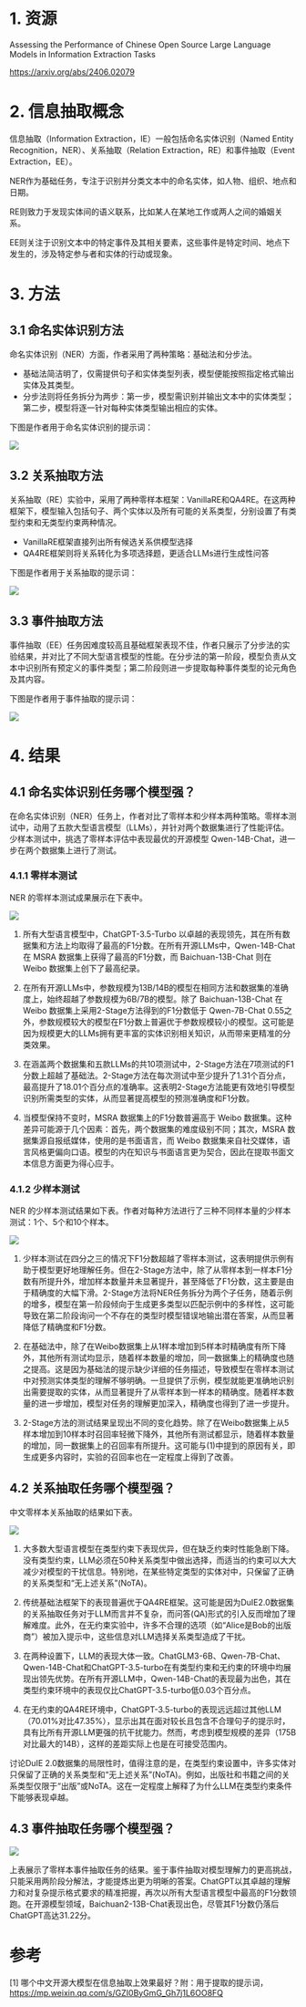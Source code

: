 # 1. 资源

Assessing the Performance of Chinese Open Source Large Language Models in Information Extraction Tasks

https://arxiv.org/abs/2406.02079

# 2. 信息抽取概念

信息抽取（Information Extraction，IE）一般包括命名实体识别（Named Entity Recognition，NER）、关系抽取（Relation Extraction，RE）和事件抽取（Event Extraction，EE）。

NER作为基础任务，专注于识别并分类文本中的命名实体，如人物、组织、地点和日期。

RE则致力于发现实体间的语义联系，比如某人在某地工作或两人之间的婚姻关系。

EE则关注于识别文本中的特定事件及其相关要素，这些事件是特定时间、地点下发生的，涉及特定参与者和实体的行动或现象。

# 3. 方法

## 3.1 命名实体识别方法

命名实体识别（NER）方面，作者采用了两种策略：基础法和分步法。

- 基础法简洁明了，仅需提供句子和实体类型列表，模型便能按照指定格式输出实体及其类型。
- 分步法则将任务拆分为两步：第一步，模型需识别并输出文本中的实体类型；第二步，模型将逐一针对每种实体类型输出相应的实体。

下图是作者用于命名实体识别的提示词：

![](.01_各类模型对比_images/NER_prompt.png)

## 3.2 关系抽取方法

关系抽取（RE）实验中，采用了两种零样本框架：VanillaRE和QA4RE。在这两种框架下，模型输入包括句子、两个实体以及所有可能的关系类型，分别设置了有类型约束和无类型约束两种情况。

- VanillaRE框架直接列出所有候选关系供模型选择
- QA4RE框架则将关系转化为多项选择题，更适合LLMs进行生成性问答

下图是作者用于关系抽取的提示词：

![](.01_各类模型对比_images/关系抽取.png)

## 3.3 事件抽取方法

事件抽取（EE）任务因难度较高且基础框架表现不佳，作者只展示了分步法的实验结果，并对比了不同大型语言模型的性能。在分步法的第一阶段，模型负责从文本中识别所有预定义的事件类型；第二阶段则进一步提取每种事件类型的论元角色及其内容。

下图是作者用于事件抽取的提示词：

![](.01_各类模型对比_images/事件抽取.png)

# 4. 结果

## 4.1 命名实体识别任务哪个模型强？
在命名实体识别（NER）任务上，作者对比了零样本和少样本两种策略。零样本测试中，动用了五款大型语言模型（LLMs），并针对两个数据集进行了性能评估。少样本测试中，挑选了零样本评估中表现最优的开源模型 Qwen-14B-Chat，进一步在两个数据集上进行了测试。

### 4.1.1 零样本测试
NER 的零样本测试成果展示在下表中。

![](.01_各类模型对比_images/NER零样本实验.png)

1. 所有大型语言模型中，ChatGPT-3.5-Turbo 以卓越的表现领先，其在所有数据集和方法上均取得了最高的F1分数。在所有开源LLMs中，Qwen-14B-Chat 在 MSRA 数据集上获得了最高的F1分数，而 Baichuan-13B-Chat 则在 Weibo 数据集上创下了最高纪录。

2. 在所有开源LLMs中，参数规模为13B/14B的模型在相同方法和数据集的准确度上，始终超越了参数规模为6B/7B的模型。除了 Baichuan-13B-Chat 在 Weibo 数据集上采用2-Stage方法得到的F1分数低于 Qwen-7B-Chat 0.55之外，参数规模较大的模型在F1分数上普遍优于参数规模较小的模型。这可能是因为规模更大的LLMs拥有更丰富的实体识别相关知识，从而带来更精准的分类效果。

3. 在涵盖两个数据集和五款LLMs的共10项测试中，2-Stage方法在7项测试的F1分数上超越了基础法。2-Stage方法在每次测试中至少提升了1.31个百分点，最高提升了18.01个百分点的准确率。这表明2-Stage方法能更有效地引导模型识别所需类型的实体，从而显著提高模型的预测准确度和F1分数。

4. 当模型保持不变时，MSRA 数据集上的F1分数普遍高于 Weibo 数据集。这种差异可能源于几个因素：首先，两个数据集的难度级别不同；其次，MSRA 数据集源自报纸媒体，使用的是书面语言，而 Weibo 数据集来自社交媒体，语言风格更偏向口语。模型的内在知识与书面语言更为契合，因此在提取书面文本信息方面更为得心应手。

### 4.1.2 少样本测试

NER 的少样本测试结果如下表。作者对每种方法进行了三种不同样本量的少样本测试：1个、5个和10个样本。

![](.01_各类模型对比_images/NER少样本实验.png)

1. 少样本测试在四分之三的情况下F1分数超越了零样本测试，这表明提供示例有助于模型更好地理解任务。但在2-Stage方法中，除了从零样本到一样本F1分数有所提升外，增加样本数量并未显著提升，甚至降低了F1分数，这主要是由于精确度的大幅下滑。2-Stage方法将NER任务拆分为两个子任务，随着示例的增多，模型在第一阶段倾向于生成更多类型以匹配示例中的多样性，这可能导致在第二阶段询问一个不存在的类型时模型错误地输出潜在答案，从而显著降低了精确度和F1分数。

2. 在基础法中，除了在Weibo数据集上从1样本增加到5样本时精确度有所下降外，其他所有测试均显示，随着样本数量的增加，同一数据集上的精确度也随之提高。这是因为基础法的提示缺少详细的任务描述，导致模型在零样本测试中对预测实体类型的理解不够明确。一旦提供了示例，模型就能更准确地识别出需要提取的实体，从而显著提升了从零样本到一样本的精确度。随着样本数量的进一步增加，模型对任务的理解更加深入，精确度也得到了进一步提升。

3. 2-Stage方法的测试结果呈现出不同的变化趋势。除了在Weibo数据集上从5样本增加到10样本时召回率轻微下降外，其他所有测试都显示，随着样本数量的增加，同一数据集上的召回率有所提升。这可能与(1)中提到的原因有关，即生成更多内容时，实验的召回率也在一定程度上得到了改善。

## 4.2 关系抽取任务哪个模型强？

中文零样本关系抽取的结果如下表。

![](.01_各类模型对比_images/关系抽取结果.png)

1. 大多数大型语言模型在类型约束下表现优异，但在缺乏约束时性能急剧下降。没有类型约束，LLM必须在50种关系类型中做出选择，而适当的约束可以大大减少对模型的干扰信息。特别地，在某些特定类型的实体对中，只保留了正确的关系类型和“无上述关系”(NoTA)。

2. 传统基础法框架下的表现普遍优于QA4RE框架。这可能是因为DuIE2.0数据集的关系抽取任务对于LLM而言并不复杂，而问答(QA)形式的引入反而增加了理解难度。此外，在无约束实验中，许多不合理的选项（如“Alice是Bob的出版商”）被加入提示中，这些信息对LLM选择关系类型造成了干扰。

3. 在两种设置下，LLM的表现大体一致。ChatGLM3-6B、Qwen-7B-Chat、Qwen-14B-Chat和ChatGPT-3.5-turbo在有类型约束和无约束的环境中均展现出领先优势。在所有开源LLM中，Qwen-14B-Chat的表现最为出色，其在类型约束环境中的表现仅比ChatGPT-3.5-turbo低0.03个百分点。

4. 在无约束的QA4RE环境中，ChatGPT-3.5-turbo的表现远远超过其他LLM（70.01%对比47.35%），显示出其在面对较长且包含不合理句子的提示时，具有比所有开源LLM更强的抗干扰能力。然而，考虑到模型规模的差异（175B对比最大的14B），这样的差距实际上也是在可接受范围内。

讨论DuIE 2.0数据集的局限性时，值得注意的是，在类型约束设置中，许多实体对只保留了正确的关系类型和“无上述关系”(NoTA)。例如，出版社和书籍之间的关系类型仅限于“出版”或NoTA。这在一定程度上解释了为什么LLM在类型约束条件下能够表现卓越。

## 4.3 事件抽取任务哪个模型强？

![](.01_各类模型对比_images/事件抽取结果.png)

上表展示了零样本事件抽取任务的结果。鉴于事件抽取对模型理解力的更高挑战，只能采用两阶段分解法，才能提炼出更为明晰的答案。ChatGPT以其卓越的理解力和对复杂提示格式要求的精准把握，再次以所有大型语言模型中最高的F1分数领跑。在开源模型领域，Baichuan2-13B-Chat表现出色，尽管其F1分数仍落后ChatGPT高达31.22分。

# 参考

[1] 哪个中文开源大模型在信息抽取上效果最好？附：用于提取的提示词，https://mp.weixin.qq.com/s/GZI0ByGmG_Gh7j1L6OO8FQ